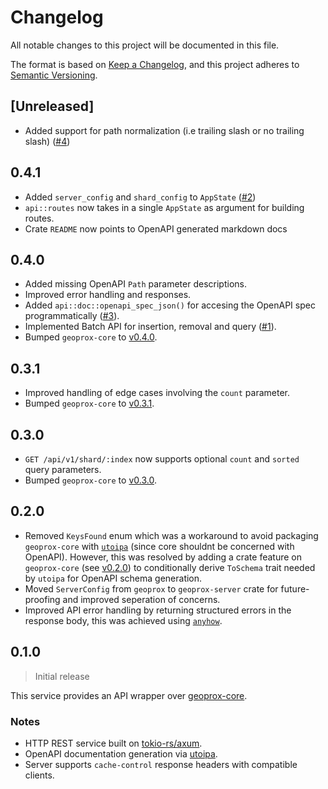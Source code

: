 # Changelog

All notable changes to this project will be documented in this file.

The format is based on [Keep a Changelog](https://keepachangelog.com/en/1.1.0/),
and this project adheres to [Semantic Versioning](https://semver.org/spec/v2.0.0.html).

## [Unreleased]

- Added support for path normalization (i.e trailing slash or no trailing slash) ([#4](https://github.com/ezrasingh/geoprox/issues/4))

## 0.4.1

- Added `server_config` and `shard_config` to `AppState` ([#2](https://github.com/ezrasingh/geoprox/issues/2))
- `api::routes` now takes in a single `AppState` as argument for building routes.
- Crate `README` now points to OpenAPI generated markdown docs

## 0.4.0

- Added missing OpenAPI `Path` parameter descriptions.
- Improved error handling and responses.
- Added `api::doc::openapi_spec_json()` for accesing the OpenAPI spec programmatically ([#3](https://github.com/ezrasingh/geoprox/issues/3)).
- Implemented Batch API for insertion, removal and query ([#1](https://github.com/ezrasingh/geoprox/issues/1)).
- Bumped `geoprox-core` to [v0.4.0](https://crates.io/crates/geoprox-core/0.4.0).

## 0.3.1

- Improved handling of edge cases involving the `count` parameter.
- Bumped `geoprox-core` to [v0.3.1](https://crates.io/crates/geoprox-core/0.3.1).

## 0.3.0

- `GET /api/v1/shard/:index` now supports optional `count` and `sorted` query parameters.
- Bumped `geoprox-core` to [v0.3.0](https://crates.io/crates/geoprox-core/0.3.0).

## 0.2.0

- Removed `KeysFound` enum which was a workaround to avoid packaging `geoprox-core` with [`utoipa`](https://crates.io/crates/utoipa) (since core shouldnt be concerned with OpenAPI). However, this was resolved by adding a crate feature on `geoprox-core` (see [v0.2.0](https://crates.io/crates/geoprox-core/0.2.0)) to conditionally derive `ToSchema` trait needed by `utoipa` for OpenAPI schema generation.
- Moved `ServerConfig` from `geoprox` to `geoprox-server` crate for future-proofing and improved seperation of concerns.
- Improved API error handling by returning structured errors in the response body, this was achieved using [`anyhow`](https://crates.io/crates/anyhow).

## 0.1.0

> Initial release

This service provides an API wrapper over [geoprox-core](../geoprox-core/README.md).

### Notes

- HTTP REST service built on [tokio-rs/axum](https://github.com/tokio-rs/axum).
- OpenAPI documentation generation via [utoipa](https://github.com/juhaku/utoipa).
- Server supports `cache-control` response headers with compatible clients.
